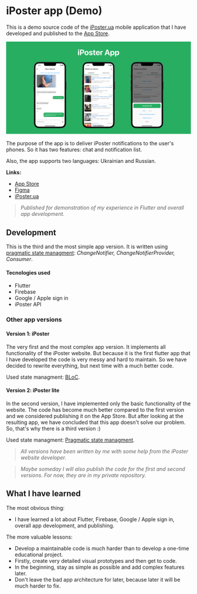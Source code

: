 # iPoster app (Demo)

This is a demo source code of the [iPoster.ua](http://iposter.ua) mobile application that I have developed and published to the [App Store](https://apps.apple.com/ua/app/iposter/id1551116779).

![iPoster app](/resources/Thumbnail.jpg)

The purpose of the app is to deliver iPoster notifications to the user's phones. So it has two features: chat and notification list.

Also, the app supports two languages: Ukrainian and Russian.

**Links:**
* [App Store](https://apps.apple.com/ua/app/iposter/id1551116779)
* [Figma](https://www.figma.com/community/file/1030067581654775051/iPoster-App)
* [iPoster.ua](http://iposter.ua)

> *Published for demonstration of my experience in Flutter and overall app development.*

## Development
This is the third and the most simple app version. It is written using [pragmatic state managment](https://medium.com/flutter-community/flutter-pragmatic-state-management-using-provider-5c1129f9b5bb): *ChangeNotifier, ChangeNotifierProvider, Consumer*.

#### Tecnologies used
* Flutter
* Firebase
* Google / Apple sign in
* iPoster API

### Other app versions
#### Version 1: iPoster
The very first and the most complex app version. It implements all functionality of the iPoster website. But because it is the first flutter app that I have developed the code is very messy and hard to maintain. So we have decided to rewrite everything, but next time with a much better code.

Used state managment: [BLoC](https://www.didierboelens.com/2018/08/reactive-programming-streams-bloc/).

#### Version 2: iPoster lite
In the second version, I have implemented only the basic functionality of the website. The code has become much better compared to the first version and we considered publishing it on the App Store. But after looking at the resulting app, we have concluded that this app doesn't solve our problem. So, that's why there is a third version :)

Used state managment: [Pragmatic state managment](https://medium.com/flutter-community/flutter-pragmatic-state-management-using-provider-5c1129f9b5bb).

> *All versions have been written by me with some help from the iPoster website developer.*

> *Maybe someday I will also publish the code for the first and second versions. For now, they are in my private repository.*

## What I have learned
The most obvious thing:
* I have learned a lot about Flutter, Firebase, Google / Apple sign in, overall app development, and publishing.

The more valuable lessons:
* Develop a maintainable code is much harder than to develop a one-time educational project.
* Firstly, create very detailed visual prototypes and then get to code.
* In the beginning, stay as simple as possible and add complex features later.
* Don't leave the bad app architecture for later, because later it will be much harder to fix.